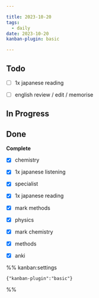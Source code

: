 ```yaml
---

title: 2023-10-20
tags:
  - daily
date: 2023-10-20
kanban-plugin: basic

---
```


## Todo

- [ ] 1x japanese reading
- [ ] english review / edit / memorise


## In Progress



## Done

**Complete**
- [x] chemistry
- [x] 1x japanese listening
- [x] specialist
- [x] 1x japanese reading
- [x] mark methods
- [x] physics
- [x] mark chemistry
- [x] methods
- [x] anki




%% kanban:settings
```
{"kanban-plugin":"basic"}
```
%%